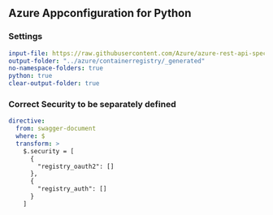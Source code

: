 ## Azure Appconfiguration for Python

### Settings
``` yaml
input-file: https://raw.githubusercontent.com/Azure/azure-rest-api-specs/5f46ed2f7b443e16d6ee8286f62e686063d08c05/specification/containerregistry/data-plane/Azure.ContainerRegistry/preview/2019-08-15-preview/containerregistry.json
output-folder: "../azure/containerregistry/_generated"
no-namespace-folders: true
python: true
clear-output-folder: true
```


### Correct Security to be separately defined

``` yaml
directive:
  from: swagger-document
  where: $
  transform: >
    $.security = [
      {
        "registry_oauth2": []
      },
      {
        "registry_auth": []
      }
    ]
```
